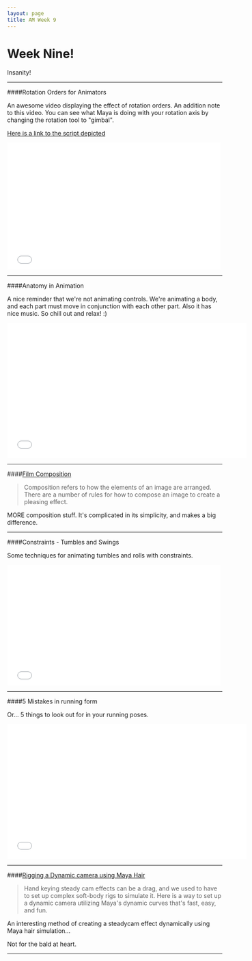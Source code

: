 ```yaml
---
layout: page
title: AM Week 9
---
```


# Week Nine!

Insanity!

----

####Rotation Orders for Animators

An awesome video displaying the effect of rotation orders. An addition note to this video. You can see what Maya is doing with your rotation axis by changing the rotation tool to "gimbal".

[Here is a link to the script depicted](http://www.creativecrash.com/maya/script/zoochangeroo)

<div class="js-video [vimeo, widescreen]"><iframe src="//player.vimeo.com/video/54541692" width="500" height="296" frameborder="0" webkitallowfullscreen mozallowfullscreen allowfullscreen></iframe></div>

----

####Anatomy in Animation

A nice reminder that we're not animating controls. We're animating a body, and each part must move in conjunction with each other part. Also it has nice music. So chill out and relax! :)

<div class="js-video [vimeo, widescreen]"><iframe width="560" height="315" src="//www.youtube-nocookie.com/embed/kpvjkpuu5QA?rel=0" frameborder="0" allowfullscreen></iframe></div>

----

####[Film Composition](http://production.4filmmaking.com/cinematography7.html)

>Composition refers to how the elements of an image are arranged. There are a number of rules for how to compose an image to create a pleasing effect.

MORE composition stuff. It's complicated in its simplicity, and makes a big difference.

----

####Constraints - Tumbles and Swings

Some techniques for animating tumbles and rolls with constraints.

<div class="js-video [vimeo, widescreen]"><iframe src="//player.vimeo.com/video/35580929" width="500" height="281" frameborder="0" webkitallowfullscreen mozallowfullscreen allowfullscreen></iframe></div>

----

####5 Mistakes in running form

Or... 5 things to look out for in your running poses.

<div class="js-video [vimeo, widescreen]"><iframe width="560" height="315" src="//www.youtube-nocookie.com/embed/9zkapadQwHk?rel=0" frameborder="0" allowfullscreen></iframe></div>

----

####[Rigging a Dynamic camera using Maya Hair](http://www.jabimation.com/blog/2008/08/rigging-dynamic-camera-via-maya-hair.html)

>Hand keying steady cam effects can be a drag, and we used to have to set up complex soft-body rigs to simulate it. Here is a way to set up a dynamic camera utilizing Maya's dynamic curves that's fast, easy, and fun.

An interesting method of creating a steadycam effect dynamically using Maya hair simulation...

Not for the bald at heart.

----
